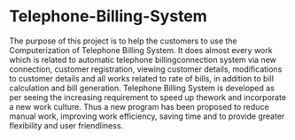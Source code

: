 # Telephone-Billing-System
The purpose of this project is to help the customers to  use the Computerization of Telephone Billing System. It does almost every work which is related to automatic  telephone billingconnection system via new connection,  customer registration, viewing customer details, modifications to customer details and all works related  to rate of bills, in addition to bill calculation and bill  generation. Telephone Billing System is developed as per seeing  the increasing requirement to speed up thework and  incorporate a new work culture. Thus a new program  has been proposed to reduce manual work, improving  work efficiency, saving time and to provide greater  flexibility and user friendliness.
